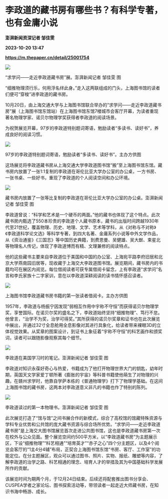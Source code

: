 # 李政道的藏书房有哪些书？有科学专著，也有金庸小说
**澎湃新闻资深记者 邹佳雯**

**2023-10-20 13:47**

**https://m.thepaper.cn/detail/25001754**

![](https://imagecloud.thepaper.cn/thepaper/image/274/930/601.JPG)

“求学问——走近李政道藏书房”展。澎湃新闻记者 邹佳雯 图

“细推物理须行乐，何用浮名绊此身。”走入这两联组成的门头，上海图书馆的读者们便可“穿梭”进李政道的藏书房。

10月20日，由上海交通大学与上海图书馆联合举办的“求学问——走近李政道藏书房”展（上海图书馆东馆站）在上海图书馆东馆7楼城市会客厅开幕，为读者重现著名物理学家、诺贝尔物理学奖获得者李政道的阅读场景。

为祝贺展览开幕，97岁的李政道特别题词寄语，勉励读者“多读书、读好书”，养成良好的阅读习惯。

![](https://imagecloud.thepaper.cn/thepaper/image/274/930/596.jpg)

97岁的李政道特别题词寄语，勉励读者“多读书、读好书”。主办方供图

这场展览将李政道藏书房从上海交通大学李政道图书馆“搬”至上海图书馆东馆。藏书房内放置了一张1:1复制的李政道在哥伦比亚大学办公室的办公桌，一方书房、一张书桌、一些好书，重现了李政道的个人阅读空间和办公环境。

![](https://imagecloud.thepaper.cn/thepaper/image/274/930/597.jpg)

藏书房内放置了一张等比复制的李政道在哥伦比亚大学办公室的办公桌。澎湃新闻记者 邹佳雯 图

李政道曾说：“科学和艺术是一个硬币的两面。”他的藏书也体现了这个特点。此次藏书房内甄选了550本珍贵的李政道个人藏书原本，藏书的出版时间跨越1930年代至21世纪，覆盖物理、历史、地理、文学、艺术等学科，从《对称与不对称》《李政道科学论文选》等科学专著，到四大名著、金庸系列小说等中外文学作品，从《资治通鉴》《三国志》等中国历史典籍，到费恩曼、吴健雄、吴大猷、束星北等物理名人传记，体现了李政道博而有精、文理兼修的阅读特点。

他的这些藏书主要来自李政道位于美国和中国的办公室、上海宛平路李府旧居和北京大学燕南园旧居等，现收藏于上海交大李政道图书馆。展览期间，藏书房内的书籍均可在展区内阅览。每位借阅读者可获专属借阅卡留念，上有李政道“求学问”名言和李氏家族十二字家训，意在以李政道深耕阅读的读书情怀感召读者。

![](https://imagecloud.thepaper.cn/thepaper/image/274/930/602.JPG)

上海图书馆李政道藏书房书籍的第一张读者借阅卡。主办方供图

1957年，李政道与杨振宁因发现“弱相互作用中宇称不守恒”而获得诺贝尔物理学奖，享誉国际。在诺贝尔奖的盛名之下，李政道始终坚持“细推物理”、笃行不怠。他曾言，“治学不为奖，治学可得奖。”其所获得的诺贝尔奖章和证书也在此次展览中展出，并通过32寸全息舱用全息影像对其进行具象化，给读者带来裸眼3D的立体视觉效果。从奖章的图案设计，到证书上象征着“宇称不守恒”的科艺画作和颁奖词，读者可以跟随影像观察其每个细节。

![](https://imagecloud.thepaper.cn/thepaper/image/274/930/600.jpg)

李政道在美国学习时的笔记。澎湃新闻记者 邹佳雯 图

李政道对知识永葆好奇心与热爱，书籍成为了他打开物理世界大门的钥匙，幼年时期，英国天文学家爱丁顿所著《膨胀的宇宙》等科普书籍使他萌生了对物理的兴趣，在赣州求学时，他靠自学萨本栋的《普通物理学》打下了物理学基础。在这间上海图书馆的藏书房，这两本对李政道意义非凡的书籍也作了特别的陈列。

![](https://imagecloud.thepaper.cn/thepaper/image/274/930/598.jpg)

李政道读过的第一本物理书。澎湃新闻记者 邹佳雯 图

此次展览打造了“馆与馆”之间书展合作的新模式，综合了高校馆的馆藏特殊资源与学科专业优势和公共馆的庞大藏书资源与综合场所优势。“求学问——走近李政道藏书房”是上海交大图书馆展览首次走进公共图书馆，这也是李政道藏书房第一次在校外与公众见面。整个展览空间约500平方米，以“李政道藏书房”为主题展示区，下设“细推物理”“科艺相通”“培育英才”“赤子之心”四个分主题区，以及4个阅览会客厅的“1主4分4辅”布局，正契合上海图书馆东馆“书房、客厅、工作室”的功能定位。在分主题展区，观众可以通过图书、照片、实物、报纸、雕塑等内容，了解李政道的治学之路、科艺相通的理念、培育人才的举措及其为中国基础科学发展所作的贡献。

该展览时间为期两个月，于12月24日结束。后续还将配套推出图书分享会、CUSPEA学者之家论坛、图书探索活动等，带领读者一起走近大师藏书房，在知识书海中畅游、成长。